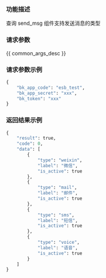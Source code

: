### 功能描述

查询 send_msg 组件支持发送消息的类型

### 请求参数

{{ common_args_desc }}

### 请求参数示例

```python
{
    "bk_app_code": "esb_test",
    "bk_app_secret": "xxx",
    "bk_token": "xxx"
}
```

### 返回结果示例

```python
{
    "result": true,
    "code": 0,
    "data": [
        {
            "type": "weixin",
            "label": "微信",
            "is_active": true
        },
        {
            "type": "mail",
            "label": "邮件",
            "is_active": true
        },
        {
            "type": "sms",
            "label": "短信",
            "is_active": true
        },
        {
            "type": "voice",
            "label": "语音",
            "is_active": true
        }
    ]
}
```
